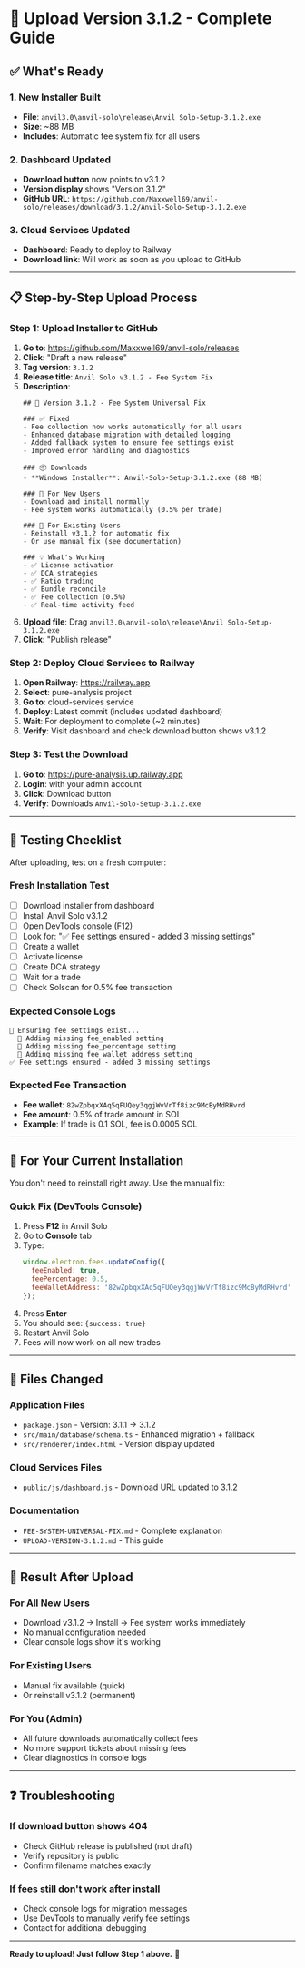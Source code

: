 # 🚀 Upload Version 3.1.2 - Complete Guide

## ✅ What's Ready

### 1. New Installer Built
- **File**: `anvil3.0\anvil-solo\release\Anvil Solo-Setup-3.1.2.exe`
- **Size**: ~88 MB
- **Includes**: Automatic fee system fix for all users

### 2. Dashboard Updated
- **Download button** now points to v3.1.2
- **Version display** shows "Version 3.1.2"
- **GitHub URL**: `https://github.com/Maxxwell69/anvil-solo/releases/download/3.1.2/Anvil-Solo-Setup-3.1.2.exe`

### 3. Cloud Services Updated
- **Dashboard**: Ready to deploy to Railway
- **Download link**: Will work as soon as you upload to GitHub

---

## 📋 Step-by-Step Upload Process

### Step 1: Upload Installer to GitHub
1. **Go to**: https://github.com/Maxxwell69/anvil-solo/releases
2. **Click**: "Draft a new release"
3. **Tag version**: `3.1.2`
4. **Release title**: `Anvil Solo v3.1.2 - Fee System Fix`
5. **Description**:
   ```
   ## 🔧 Version 3.1.2 - Fee System Universal Fix
   
   ### ✅ Fixed
   - Fee collection now works automatically for all users
   - Enhanced database migration with detailed logging
   - Added fallback system to ensure fee settings exist
   - Improved error handling and diagnostics
   
   ### 📦 Downloads
   - **Windows Installer**: Anvil-Solo-Setup-3.1.2.exe (88 MB)
   
   ### 🚀 For New Users
   - Download and install normally
   - Fee system works automatically (0.5% per trade)
   
   ### 🔄 For Existing Users
   - Reinstall v3.1.2 for automatic fix
   - Or use manual fix (see documentation)
   
   ### 💡 What's Working
   - ✅ License activation
   - ✅ DCA strategies
   - ✅ Ratio trading
   - ✅ Bundle reconcile
   - ✅ Fee collection (0.5%)
   - ✅ Real-time activity feed
   ```
6. **Upload file**: Drag `anvil3.0\anvil-solo\release\Anvil Solo-Setup-3.1.2.exe`
7. **Click**: "Publish release"

### Step 2: Deploy Cloud Services to Railway
1. **Open Railway**: https://railway.app
2. **Select**: pure-analysis project
3. **Go to**: cloud-services service
4. **Deploy**: Latest commit (includes updated dashboard)
5. **Wait**: For deployment to complete (~2 minutes)
6. **Verify**: Visit dashboard and check download button shows v3.1.2

### Step 3: Test the Download
1. **Go to**: https://pure-analysis.up.railway.app
2. **Login**: with your admin account
3. **Click**: Download button
4. **Verify**: Downloads `Anvil-Solo-Setup-3.1.2.exe`

---

## 🧪 Testing Checklist

After uploading, test on a fresh computer:

### Fresh Installation Test
- [ ] Download installer from dashboard
- [ ] Install Anvil Solo v3.1.2
- [ ] Open DevTools console (F12)
- [ ] Look for: "✅ Fee settings ensured - added 3 missing settings"
- [ ] Create a wallet
- [ ] Activate license
- [ ] Create DCA strategy
- [ ] Wait for a trade
- [ ] Check Solscan for 0.5% fee transaction

### Expected Console Logs
```
🔧 Ensuring fee settings exist...
  🔧 Adding missing fee_enabled setting
  🔧 Adding missing fee_percentage setting
  🔧 Adding missing fee_wallet_address setting
✅ Fee settings ensured - added 3 missing settings
```

### Expected Fee Transaction
- **Fee wallet**: `82wZpbqxXAq5qFUQey3qgjWvVrTf8izc9McByMdRHvrd`
- **Fee amount**: 0.5% of trade amount in SOL
- **Example**: If trade is 0.1 SOL, fee is 0.0005 SOL

---

## 🔄 For Your Current Installation

You don't need to reinstall right away. Use the manual fix:

### Quick Fix (DevTools Console)
1. Press **F12** in Anvil Solo
2. Go to **Console** tab
3. Type:
   ```javascript
   window.electron.fees.updateConfig({
     feeEnabled: true,
     feePercentage: 0.5,
     feeWalletAddress: '82wZpbqxXAq5qFUQey3qgjWvVrTf8izc9McByMdRHvrd'
   });
   ```
4. Press **Enter**
5. You should see: `{success: true}`
6. Restart Anvil Solo
7. Fees will now work on all new trades

---

## 📁 Files Changed

### Application Files
- `package.json` - Version: 3.1.1 → 3.1.2
- `src/main/database/schema.ts` - Enhanced migration + fallback
- `src/renderer/index.html` - Version display updated

### Cloud Services Files  
- `public/js/dashboard.js` - Download URL updated to 3.1.2

### Documentation
- `FEE-SYSTEM-UNIVERSAL-FIX.md` - Complete explanation
- `UPLOAD-VERSION-3.1.2.md` - This guide

---

## 🎯 Result After Upload

### For All New Users
- Download v3.1.2 → Install → Fee system works immediately
- No manual configuration needed
- Clear console logs show it's working

### For Existing Users
- Manual fix available (quick)
- Or reinstall v3.1.2 (permanent)

### For You (Admin)
- All future downloads automatically collect fees
- No more support tickets about missing fees
- Clear diagnostics in console logs

---

## ❓ Troubleshooting

### If download button shows 404
- Check GitHub release is published (not draft)
- Verify repository is public
- Confirm filename matches exactly

### If fees still don't work after install
- Check console logs for migration messages
- Use DevTools to manually verify fee settings
- Contact for additional debugging

---

**Ready to upload! Just follow Step 1 above.** 🚀
